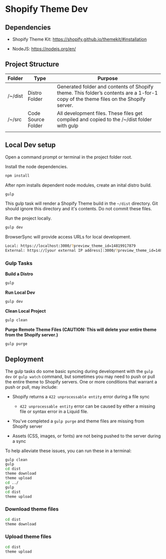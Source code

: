 Shopify Theme Dev
=========================

Dependencies
------------

-   Shopify Theme Kit: <https://shopify.github.io/themekit/#installation>

-   NodeJS: <https://nodejs.org/en/>

Project Structure
-----------------

| Folder  | Type               | Purpose                                                                                                                             |
|---------|--------------------|-------------------------------------------------------------------------------------------------------------------------------------|
| /~/dist | Distro Folder      | Generated folder and contents of Shopify theme. This folder’s contents are a 1-for-1 copy of the theme files on the Shopify server. |
| /~/src  | Code Source Folder | All development files. These files get compiled and copied to the /~/dist folder with gulp                                          |
|         |                    |                                                                                                                                     |

Local Dev setup
---------------

Open a command prompt or terminal in the project folder root.

Install the node dependencies.

~~~~~~~~~~~~~~~~~~~~~~~~~~~~~~~~~~~~~~~~~~~~~~~~~~~~~~~~~~~~~~~~~~~~~~~~~~~ bash
npm install
~~~~~~~~~~~~~~~~~~~~~~~~~~~~~~~~~~~~~~~~~~~~~~~~~~~~~~~~~~~~~~~~~~~~~~~~~~~~~~~~

After npm installs dependent node modules, create an inital distro build.

~~~~~~~~~~~~~~~~~~~~~~~~~~~~~~~~~~~~~~~~~~~~~~~~~~~~~~~~~~~~~~~~~~~~~~~~~~~ bash
gulp
~~~~~~~~~~~~~~~~~~~~~~~~~~~~~~~~~~~~~~~~~~~~~~~~~~~~~~~~~~~~~~~~~~~~~~~~~~~~~~~~

This gulp task will render a Shopify Theme build in the `~/dist` directory. Git
should ignore this directory and it's contents. Do not commit these files.

Run the project locally.

~~~~~~~~~~~~~~~~~~~~~~~~~~~~~~~~~~~~~~~~~~~~~~~~~~~~~~~~~~~~~~~~~~~~~~~~~~~ bash
gulp dev
~~~~~~~~~~~~~~~~~~~~~~~~~~~~~~~~~~~~~~~~~~~~~~~~~~~~~~~~~~~~~~~~~~~~~~~~~~~~~~~~

BrowserSync will provide access URLs for local development.

~~~~~~~~~~~~~~~~~~~~~~~~~~~~~~~~~~~~~~~~~~~~~~~~~~~~~~~~~~~~~~~~~~~~~~~~~~~ bash
Local: https://localhost:3000/?preview_theme_id=14819917879
External: https://[your external IP address]:3000/?preview_theme_id=14819917879
~~~~~~~~~~~~~~~~~~~~~~~~~~~~~~~~~~~~~~~~~~~~~~~~~~~~~~~~~~~~~~~~~~~~~~~~~~~~~~~~

### Gulp Tasks

**Build a Distro**

~~~~~~~~~~~~~~~~~~~~~~~~~~~~~~~~~~~~~~~~~~~~~~~~~~~~~~~~~~~~~~~~~~~~~~~~~~~ bash
gulp
~~~~~~~~~~~~~~~~~~~~~~~~~~~~~~~~~~~~~~~~~~~~~~~~~~~~~~~~~~~~~~~~~~~~~~~~~~~~~~~~

**Run Local Dev**

~~~~~~~~~~~~~~~~~~~~~~~~~~~~~~~~~~~~~~~~~~~~~~~~~~~~~~~~~~~~~~~~~~~~~~~~~~~ bash
gulp dev
~~~~~~~~~~~~~~~~~~~~~~~~~~~~~~~~~~~~~~~~~~~~~~~~~~~~~~~~~~~~~~~~~~~~~~~~~~~~~~~~

**Clean Local Project**

~~~~~~~~~~~~~~~~~~~~~~~~~~~~~~~~~~~~~~~~~~~~~~~~~~~~~~~~~~~~~~~~~~~~~~~~~~~ bash
gulp clean
~~~~~~~~~~~~~~~~~~~~~~~~~~~~~~~~~~~~~~~~~~~~~~~~~~~~~~~~~~~~~~~~~~~~~~~~~~~~~~~~

**Purge Remote Theme Files (CAUTION: This will delete your entire theme from the
Shopify server.)**

~~~~~~~~~~~~~~~~~~~~~~~~~~~~~~~~~~~~~~~~~~~~~~~~~~~~~~~~~~~~~~~~~~~~~~~~~~~ bash
gulp purge
~~~~~~~~~~~~~~~~~~~~~~~~~~~~~~~~~~~~~~~~~~~~~~~~~~~~~~~~~~~~~~~~~~~~~~~~~~~~~~~~

Deployment
----------

The gulp tasks do some basic syncing during development with the `gulp dev` or
`gulp watch` command, but sometimes you may need to push or pull the entire
theme to Shopify servers. One or more conditions that warrant a push or pull,
may include:

-   Shopify returns a `422 unprocessable entity` error during a file sync

    -   `422 unprocessable entity` error can be caused by either a missing file
        or syntax error in a Liquid file.

-   You've completed a `gulp purge` and theme files are missing from Shopify
    server

-   Assets (CSS, images, or fonts) are not being pushed to the server during a
    sync

To help alleviate these issues, you can run these in a terminal:

~~~~~~~~~~~~~~~~~~~~~~~~~~~~~~~~~~~~~~~~~~~~~~~~~~~~~~~~~~~~~~~~~~~~~~~~~~~ bash
gulp clean
gulp
cd dist
theme download
theme upload
cd ../
gulp
cd dist
theme upload
~~~~~~~~~~~~~~~~~~~~~~~~~~~~~~~~~~~~~~~~~~~~~~~~~~~~~~~~~~~~~~~~~~~~~~~~~~~~~~~~

### Download theme files

~~~~~~~~~~~~~~~~~~~~~~~~~~~~~~~~~~~~~~~~~~~~~~~~~~~~~~~~~~~~~~~~~~~~~~~~~~~ bash
cd dist
theme download
~~~~~~~~~~~~~~~~~~~~~~~~~~~~~~~~~~~~~~~~~~~~~~~~~~~~~~~~~~~~~~~~~~~~~~~~~~~~~~~~

### Upload theme files

~~~~~~~~~~~~~~~~~~~~~~~~~~~~~~~~~~~~~~~~~~~~~~~~~~~~~~~~~~~~~~~~~~~~~~~~~~~ bash
cd dist
theme upload
~~~~~~~~~~~~~~~~~~~~~~~~~~~~~~~~~~~~~~~~~~~~~~~~~~~~~~~~~~~~~~~~~~~~~~~~~~~~~~~~
